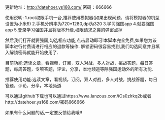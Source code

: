 更新地址：http://datehoer.ys168.com/   密码：666666

使用说明:
1.root权限手机一台,推荐使用模拟器(如果出现问题，请将模拟器的机型设置为小米9)
2.手机分辨率为720*1280,dpi为320
3.学习强国app
4.就要强国app
5.登录学习强国并且将版本升级,权限请求之类的弹窗点掉


然后我们打开就要强国,勾选相应功能,点击启动即可!本脚本完全免费,如果您为该脚本进行付费请进行相应的退款等操作.
解锁密码很容易找到,我们勾选同意并且填入解锁密码就能开始使用了.

目前功能:选读文章，看视频，订阅，双人对战，多人对战，挑战答题，每日答题，每周答题，专项答题，评论，分享，本地频道等除强国运动外的所有功能.

推荐使用功能:选读文章，看视频，订阅，双人对战，多人对战，挑战答题，每日答题，评论，分享，本地频道.



可以通过github下载也可以通过https://wwa.lanzous.com/iOs0zlrkq2b或者http://datehoer.ys168.com/密码666666

如果有什么问题的话,一定要反馈给我哦!!
